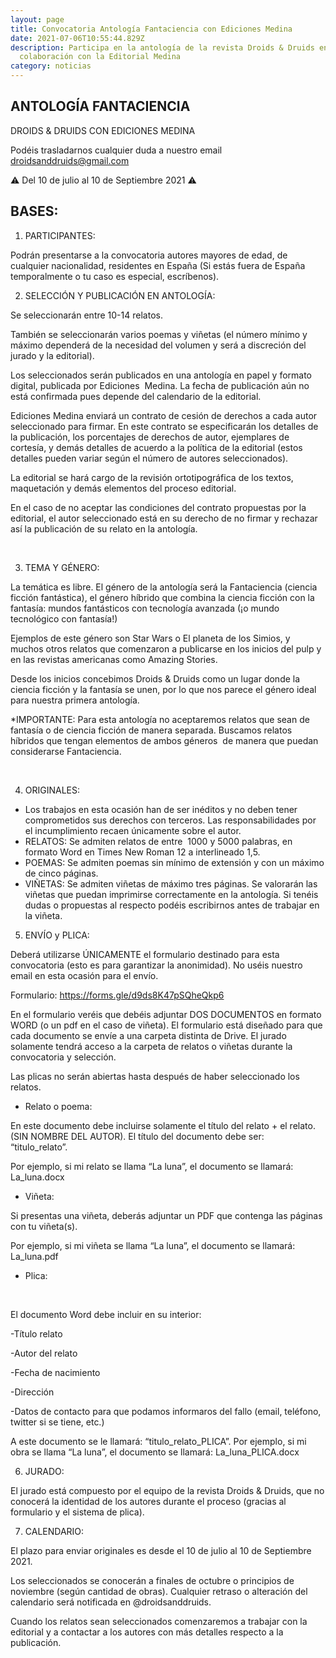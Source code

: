 ```yaml
---
layout: page
title: Convocatoria Antología Fantaciencia con Ediciones Medina
date: 2021-07-06T10:55:44.829Z
description: Participa en la antología de la revista Droids & Druids en
  colaboración con la Editorial Medina
category: noticias
---
```

## ANTOLOGÍA FANTACIENCIA

DROIDS & DRUIDS CON EDICIONES MEDINA

Podéis trasladarnos cualquier duda a nuestro email [droidsanddruids@gmail.com](mailto:droidsanddruids@gmail.com)

⚠️ Del 10 de julio al 10 de Septiembre 2021 ⚠️

## BASES:

1. PARTICIPANTES: 

Podrán presentarse a la convocatoria autores mayores de edad, de cualquier nacionalidad, residentes en España (Si estás fuera de España temporalmente o tu caso es especial, escríbenos).

2. SELECCIÓN Y PUBLICACIÓN EN ANTOLOGÍA: 

Se seleccionarán entre 10-14 relatos. 

También se seleccionarán varios poemas y viñetas (el número mínimo y máximo dependerá de la necesidad del volumen y será a discreción del jurado y la editorial).

Los seleccionados serán publicados en una antología en papel y formato digital, publicada por Ediciones  Medina. La fecha de publicación aún no está confirmada pues depende del calendario de la editorial.

Ediciones Medina enviará un contrato de cesión de derechos a cada autor seleccionado para firmar. En este contrato se especificarán los detalles de la publicación, los porcentajes de derechos de autor, ejemplares de cortesía, y demás detalles de acuerdo a la política de la editorial (estos detalles pueden variar según el número de autores seleccionados).

La editorial se hará cargo de la revisión ortotipográfica de los textos, maquetación y demás elementos del proceso editorial.

En el caso de no aceptar las condiciones del contrato propuestas por la editorial, el autor seleccionado está en su derecho de no firmar y rechazar así la publicación de su relato en la antología.

 

3. TEMA Y GÉNERO:

La temática es libre. El género de la antología será la Fantaciencia (ciencia ficción fantástica), el género híbrido que combina la ciencia ficción con la fantasía: mundos fantásticos con tecnología avanzada (¡o mundo tecnológico con fantasía!)

Ejemplos de este género son Star Wars o El planeta de los Simios, y muchos otros relatos que comenzaron a publicarse en los inicios del pulp y en las revistas americanas como Amazing Stories.

Desde los inicios concebimos Droids & Druids como un lugar donde la ciencia ficción y la fantasía se unen, por lo que nos parece el género ideal para nuestra primera antología. 

\*IMPORTANTE: Para esta antología no aceptaremos relatos que sean de fantasía o de ciencia ficción de manera separada. Buscamos relatos híbridos que tengan elementos de ambos géneros  de manera que puedan considerarse Fantaciencia.

 



4. ORIGINALES:

* Los trabajos en esta ocasión han de ser inéditos y no deben tener comprometidos sus derechos con terceros. Las responsabilidades por el incumplimiento recaen únicamente sobre el autor.
* RELATOS: Se admiten relatos de entre  1000 y 5000 palabras, en formato Word en Times New Roman 12 a interlineado 1,5.
* POEMAS: Se admiten poemas sin mínimo de extensión y con un máximo de cinco páginas.
* VIÑETAS: Se admiten viñetas de máximo tres páginas. Se valorarán las viñetas que puedan imprimirse correctamente en la antología. Si tenéis dudas o propuestas al respecto podéis escribirnos antes de trabajar en la viñeta.

5. ENVÍO y PLICA:

Deberá utilizarse ÚNICAMENTE el formulario destinado para esta convocatoria (esto es para garantizar la anonimidad). No uséis nuestro email en esta ocasión para el envío.

Formulario: <https://forms.gle/d9ds8K47pSQheQkp6>

En el formulario veréis que debéis adjuntar DOS DOCUMENTOS en formato WORD (o un pdf en el caso de viñeta). El formulario está diseñado para que cada documento se envíe a una carpeta distinta de Drive. El jurado solamente tendrá acceso a la carpeta de relatos o viñetas durante la convocatoria y selección.

Las plicas no serán abiertas hasta después de haber seleccionado los relatos.

* Relato o poema: 

En este documento debe incluirse solamente el título del relato + el relato. (SIN NOMBRE DEL AUTOR). El título del documento debe ser: “titulo_relato”. 

Por ejemplo, si mi relato se llama “La luna”, el documento se llamará: La_luna.docx

* Viñeta:

Si presentas una viñeta, deberás adjuntar un PDF que contenga las páginas con tu viñeta(s).

Por ejemplo, si mi viñeta se llama “La luna”, el documento se llamará: La_luna.pdf

* Plica: 

 

El documento Word debe incluir en su interior:

\-Título relato

\-Autor del relato

\-Fecha de nacimiento

\-Dirección

\-Datos de contacto para que podamos informaros del fallo (email, teléfono, twitter si se tiene, etc.)

A este documento se le llamará: “titulo_relato_PLICA”. Por ejemplo, si mi obra se llama “La luna”, el documento se llamará: La_luna_PLICA.docx

6. JURADO:

El jurado está compuesto por el equipo de la revista Droids & Druids, que no conocerá la identidad de los autores durante el proceso (gracias al formulario y el sistema de plica). 

7. CALENDARIO:

El plazo para enviar originales es desde el 10 de julio al 10 de Septiembre 2021.

Los seleccionados se conocerán a finales de octubre o principios de noviembre (según cantidad de obras). Cualquier retraso o alteración del calendario será notificada en @droidsanddruids. 

Cuando los relatos sean seleccionados comenzaremos a trabajar con la editorial y a contactar a los autores con más detalles respecto a la publicación.